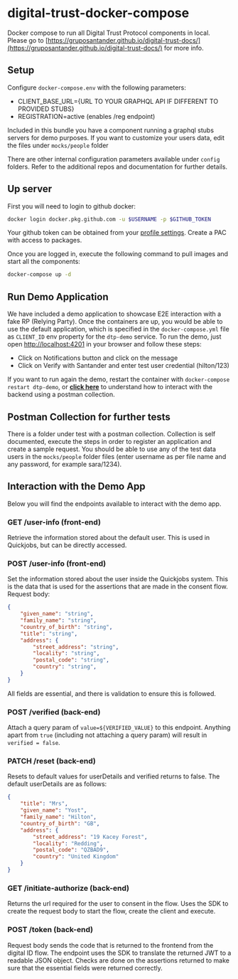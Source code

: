 # digital-trust-docker-compose

Docker compose to run all Digital Trust Protocol components in local.
Please go to [https://gruposantander.github.io/digital-trust-docs/](https://gruposantander.github.io/digital-trust-docs/) for more info.

## Setup 

Configure `docker-compose.env` with the following parameters:

* CLIENT_BASE_URL={URL TO YOUR GRAPHQL API IF DIFFERENT TO PROVIDED STUBS}
* REGISTRATION=active (enables /reg endpoint)

Included in this bundle you have a component running a graphql stubs servers for demo purposes. If you want to customize your users data, edit the files under `mocks/people` folder

There are other internal configuration parameters available under `config` folders. Refer to the additional repos and documentation for further details.

## Up server

First you will need to login to github docker:

```bash
docker login docker.pkg.github.com -u $USERNAME -p $GITHUB_TOKEN
```

Your github token can be obtained from your [profile settings](https://github.com/settings/tokens). Create a PAC with access to packages. 

Once you are logged in, execute the following command to pull images and start all the components:

```bash
docker-compose up -d
```

## Run Demo Application

We have included a demo application to showcase E2E interaction with a fake RP (Relying Party). Once the containers are up, you would be able to use the default application, which is specified in the `docker-compose.yml` file as `CLIENT_ID` env property for the `dtp-demo` service. To run the demo, just open [http://localhost:4201](http://localhost:4201) in your browser and follow these steps:

* Click on Notifications button and click on the message
* Click on Verify with Santander and enter test user credential (hilton/123)

If you want to run again the demo, restart the container with `docker-compose restart dtp-demo`, or **[click here](#backend)** to understand how to interact with the backend using a postman collection.

## Postman Collection for further tests

There is a folder under test with a postman collection. Collection is self documented, execute the steps in order to register an application and create a sample request.
You should be able to use any of the test data users in the `mocks/people` folder files (enter username as per file name and any password, for example sara/1234).

## Interaction with the Demo App

Below you will find the endpoints available to interact with the demo app.

### GET /user-info (front-end)

Retrieve the information stored about the default user. This is used in Quickjobs, but can be directly accessed.

### POST /user-info (front-end)

Set the information stored about the user inside the Quickjobs system. This is the data that is used for the assertions that are made in the consent flow. Request body:

``` json
{
    "given_name": "string",
    "family_name": "string",
    "country_of_birth": "string",
    "title": "string",
    "address": {
        "street_address": "string",
        "locality": "string",
        "postal_code": "string",
        "country": "string",
    }
}
```

All fields are essential, and there is validation to ensure this is followed.

### POST /verified (back-end)

Attach a query param of `value=${VERIFIED_VALUE}` to this endpoint. Anything apart from `true` (including not attaching a query param) will result in `verified = false`.

### PATCH /reset (back-end)

Resets to default values for userDetails and verified returns to false. The default userDetails are as follows:

```json
{
    "title": "Mrs",
    "given_name": "Yost",
    "family_name": "Hilton",
    "country_of_birth": "GB",
    "address": {
        "street_address": "19 Kacey Forest",
        "locality": "Redding",
        "postal_code": "QZBAD9",
        "country": "United Kingdom"
    }
}
```

### GET /initiate-authorize (back-end)

Returns the url required for the user to consent in the flow. Uses the SDK to create the request body to start the flow, create the client and execute.

### POST /token (back-end)

Request body sends the code that is returned to the frontend from the digital ID flow. The endpoint uses the SDK to translate the returned JWT to a readable JSON object. Checks are done on the assertions returned to make sure that the essential fields were returned correctly.
